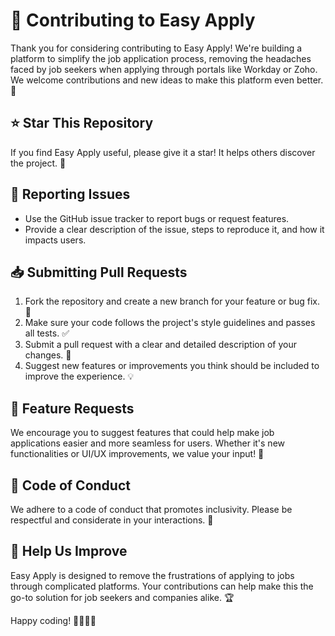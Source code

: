 # 🤝 Contributing to Easy Apply

Thank you for considering contributing to Easy Apply! We're building a platform to simplify the job application process, removing the headaches faced by job seekers when applying through portals like Workday or Zoho. We welcome contributions and new ideas to make this platform even better. 🚀

## ⭐ Star This Repository

If you find Easy Apply useful, please give it a star! It helps others discover the project. 🌟

## 🐛 Reporting Issues

- Use the GitHub issue tracker to report bugs or request features.
- Provide a clear description of the issue, steps to reproduce it, and how it impacts users.

## 📥 Submitting Pull Requests

1. Fork the repository and create a new branch for your feature or bug fix. 🍴
2. Make sure your code follows the project's style guidelines and passes all tests. ✅
3. Submit a pull request with a clear and detailed description of your changes. 📝
4. Suggest new features or improvements you think should be included to improve the experience. 💡

## 🚀 Feature Requests

We encourage you to suggest features that could help make job applications easier and more seamless for users. Whether it's new functionalities or UI/UX improvements, we value your input! 🎨

## 📜 Code of Conduct

We adhere to a code of conduct that promotes inclusivity. Please be respectful and considerate in your interactions. 🤗

## 🔧 Help Us Improve

Easy Apply is designed to remove the frustrations of applying to jobs through complicated platforms. Your contributions can help make this the go-to solution for job seekers and companies alike. 🏆

Happy coding! 👨‍💻👩‍💻